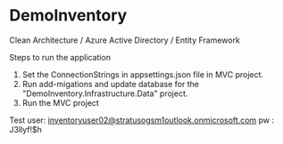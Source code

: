 # DemoInventory


Clean Architecture /
Azure Active Directory /
Entity Framework 

Steps to run the application

1. Set the ConnectionStrings in appsettings.json file in MVC project.
2. Run add-migations and update database for the "DemoInventory.Infrastructure.Data" project.
3. Run the MVC project

Test user: inventoryuser02@stratusogsm1outlook.onmicrosoft.com
pw : J3llyf!$h
